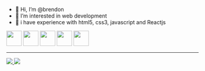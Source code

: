 - 👋 Hi, I’m @brendon
- 👀 I’m interested in web development
- 💞️ i have experience with html5, css3, javascript and Reactjs

<div>
  <img height="40px" src="https://cdn.jsdelivr.net/gh/devicons/devicon/icons/css3/css3-original-wordmark.svg" />
  <img height="40px" src="https://cdn.jsdelivr.net/gh/devicons/devicon/icons/html5/html5-original-wordmark.svg" />
  <img height="40px" src="https://cdn.jsdelivr.net/gh/devicons/devicon/icons/javascript/javascript-original.svg" />
   <img height="40px" src="https://cdn.jsdelivr.net/gh/devicons/devicon/icons/react/react-original.svg" />
   <img height="40px" src="https://cdn.jsdelivr.net/gh/devicons/devicon/icons/nodejs/nodejs-original.svg" />
 
  </div>
  <hr/>
  <a href="https://brendon731.netlify.app" target="_blank">
    <img src="https://img.shields.io/badge/website-000000?style=for-the-badge&logo=About.me&logoColor=white"/>
    
  </a>
  <a href="https://linkedin.com/in/brendon731" target="_blank">
    <img src="https://img.shields.io/badge/LinkedIn-0077B5?style=for-the-badge&logo=linkedin&logoColor=white"/>
    
  </a>
    

<!---
brendon731/brendon731 is a ✨ special ✨ repository because its `README.md` (this file) appears on your GitHub profile.
You can click the Preview link to take a look at your changes.

--->
